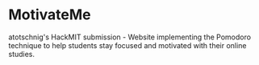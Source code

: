 # MotivateMe

atotschnig's HackMIT submission - Website implementing the Pomodoro technique to help students stay focused and motivated with their online studies.
